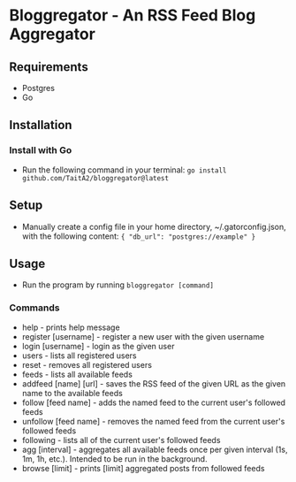 # Bloggregator - An RSS Feed Blog Aggregator

## Requirements
* Postgres
* Go

## Installation
### Install with Go
* Run the following command in your terminal:
`go install github.com/TaitA2/bloggregator@latest`

## Setup
* Manually create a config file in your home directory, ~/.gatorconfig.json, with the following content:
`{
  "db_url": "postgres://example"
}`

## Usage
* Run the program by running `bloggregator [command]` 

### Commands
* help                 - prints help message
* register [username]  - register a new user with the given username
* login [username]     - login as the given user
* users                - lists all registered users
* reset                - removes all registered users
* feeds                - lists all available feeds
* addfeed [name] [url] - saves the RSS feed of the given URL as the given name to the available feeds
* follow [feed name]   - adds the named feed to the current user's followed feeds
* unfollow [feed name] - removes the named feed from the current user's followed feeds
* following            - lists all of the current user's followed feeds
* agg [interval]       - aggregates all available feeds once per given interval (1s, 1m, 1h, etc.). Intended to be run in the background.
* browse [limit]       - prints [limit] aggregated posts from followed feeds
